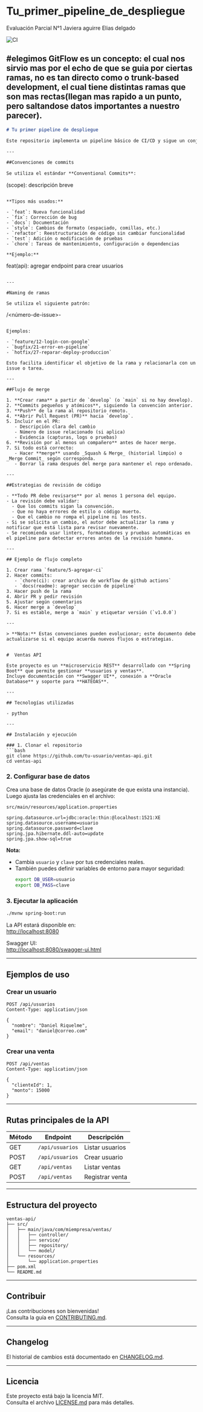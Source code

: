 # Tu_primer_pipeline_de_despliegue
Evaluación Parcial N°1 Javiera aguirre Elias delgado

![CI](https://github.com/j4nyx/Tu_primer_pipeline_de_despliegue/actions/workflows/ci.yml/badge.svg)


#elegimos GitFlow es un concepto:
el cual nos sirvio mas por el echo de que se guia por ciertas ramas, no es tan directo como o trunk-based development, el cual tiene distintas ramas que son mas rectas(llegan mas rapido a un punto, pero saltandose datos importantes a nuestro parecer).
---

```markdown
# Tu primer pipeline de despliegue

Este repositorio implementa un pipeline básico de CI/CD y sigue un conjunto de convenciones para commits, flujos de merge, naming de ramas y revisiones de código.

---

##Convenciones de commits

Se utiliza el estándar **Conventional Commits**:

```

<tipo>(scope): descripción breve

```

**Tipos más usados:**

- `feat`: Nueva funcionalidad  
- `fix`: Corrección de bug  
- `docs`: Documentación  
- `style`: Cambios de formato (espaciado, comillas, etc.)  
- `refactor`: Reestructuración de código sin cambiar funcionalidad  
- `test`: Adición o modificación de pruebas  
- `chore`: Tareas de mantenimiento, configuración o dependencias  

**Ejemplo:**

```

feat(api): agregar endpoint para crear usuarios

```

---

#Naming de ramas

Se utiliza el siguiente patrón:

```

<tipo>/\<número-de-issue>-<descripcion-corta>

```

Ejemplos:

- `feature/12-login-con-google`
- `bugfix/21-error-en-pipeline`
- `hotfix/27-reparar-deploy-produccion`

Esto facilita identificar el objetivo de la rama y relacionarla con un issue o tarea.

---

##Flujo de merge

1. **Crear rama** a partir de `develop` (o `main` si no hay develop).  
2. **Commits pequeños y atómicos**, siguiendo la convención anterior.  
3. **Push** de la rama al repositorio remoto.  
4. **Abrir Pull Request (PR)** hacia `develop`.  
5. Incluir en el PR:
   - Descripción clara del cambio
   - Número de issue relacionado (si aplica)
   - Evidencia (capturas, logs o pruebas)
6. **Revisión por al menos un compañero** antes de hacer merge.  
7. Si todo está correcto:
   - Hacer **merge** usando _Squash & Merge_ (historial limpio) o _Merge Commit_ según corresponda.
   - Borrar la rama después del merge para mantener el repo ordenado.

---

##Estrategias de revisión de código

- **Todo PR debe revisarse** por al menos 1 persona del equipo.  
- La revisión debe validar:
  - Que los commits sigan la convención.
  - Que no haya errores de estilo o código muerto.
  - Que el cambio no rompa el pipeline ni los tests.  
- Si se solicita un cambio, el autor debe actualizar la rama y notificar que está lista para revisar nuevamente.  
- Se recomienda usar linters, formateadores y pruebas automáticas en el pipeline para detectar errores antes de la revisión humana.  

---

## Ejemplo de flujo completo

1. Crear rama `feature/5-agregar-ci`  
2. Hacer commits:  
   - `chore(ci): crear archivo de workflow de github actions`
   - `docs(readme): agregar sección de pipeline`  
3. Hacer push de la rama  
4. Abrir PR y pedir revisión  
5. Ajustar según comentarios  
6. Hacer merge a `develop`  
7. Si es estable, merge a `main` y etiquetar versión (`v1.0.0`)

---

> **Nota:** Estas convenciones pueden evolucionar; este documento debe actualizarse si el equipo acuerda nuevos flujos o estrategias.


#  Ventas API

Este proyecto es un **microservicio REST** desarrollado con **Spring Boot** que permite gestionar **usuarios y ventas**.  
Incluye documentación con **Swagger UI**, conexión a **Oracle Database** y soporte para **HATEOAS**.

---

## Tecnologías utilizadas

- python

---

## Instalación y ejecución

### 1. Clonar el repositorio
```bash
git clone https://github.com/tu-usuario/ventas-api.git
cd ventas-api
```

### 2. Configurar base de datos

Crea una base de datos Oracle (o asegúrate de que exista una instancia).  
Luego ajusta las credenciales en el archivo:

`src/main/resources/application.properties`

```properties
spring.datasource.url=jdbc:oracle:thin:@localhost:1521:XE
spring.datasource.username=usuario
spring.datasource.password=clave
spring.jpa.hibernate.ddl-auto=update
spring.jpa.show-sql=true
```

**Nota:**  
- Cambia `usuario` y `clave` por tus credenciales reales.  
- También puedes definir variables de entorno para mayor seguridad:
  ```bash
  export DB_USER=usuario
  export DB_PASS=clave
  ```

### 3. Ejecutar la aplicación
```bash
./mvnw spring-boot:run
```

La API estará disponible en:  
 [http://localhost:8080](http://localhost:8080)

Swagger UI:  
 [http://localhost:8080/swagger-ui.html](http://localhost:8080/swagger-ui.html)

---

##  Ejemplos de uso

### Crear un usuario
```http
POST /api/usuarios
Content-Type: application/json

{
  "nombre": "Daniel Riquelme",
  "email": "daniel@correo.com"
}
```

### Crear una venta
```http
POST /api/ventas
Content-Type: application/json

{
  "clienteId": 1,
  "monto": 15000
}
```

---

##  Rutas principales de la API

| Método | Endpoint        | Descripción                  |
|--------|-----------------|------------------------------|
| GET    | `/api/usuarios` | Listar usuarios              |
| POST   | `/api/usuarios` | Crear usuario                |
| GET    | `/api/ventas`   | Listar ventas                |
| POST   | `/api/ventas`   | Registrar venta              |

---

## Estructura del proyecto
```
ventas-api/
├── src/
│   ├── main/java/com/miempresa/ventas/
│   │   ├── controller/
│   │   ├── service/
│   │   ├── repository/
│   │   └── model/
│   └── resources/
│       └── application.properties
├── pom.xml
└── README.md
```

---

## Contribuir
¡Las contribuciones son bienvenidas!  
Consulta la guía en [CONTRIBUTING.md](CONTRIBUTING.md).

---

##  Changelog
El historial de cambios está documentado en [CHANGELOG.md](CHANGELOG.md).

---

##  Licencia
Este proyecto está bajo la licencia MIT.  
Consulta el archivo [LICENSE.md](LICENSE.md) para más detalles.

